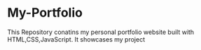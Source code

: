 # My-Portfolio
This Repository conatins my personal portfolio website built with HTML,CSS,JavaScript. It showcases my project
